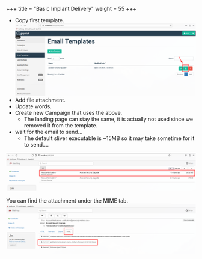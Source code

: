 +++
title = "Basic Implant Delivery"
weight = 55
+++


- Copy first template.
![Copy Email Template](/static/how-to-phishing/copy-email-template.png)
- Add file attachment.
- Update words.
- Create new Campaign that uses the above.
  - The landing page can stay the same, it is actually not used since we removed it from the template.
- wait for the email to send...
  - The default sliver executable is ~15MB so it may take sometime for it to send....

![Second Campaign Inbox](/static/how-to-phishing/second-campaign-inbox.png)

You can find the attachment under the MIME tab.
![Sliver Attachment](/static/how-to-phishing/mailhog-sliver-email-attachment-download.png)
